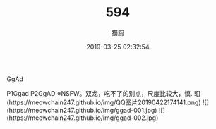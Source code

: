 ﻿---
layout: post
title: 594
date: 2019-03-25 02:32:54
updated: 2019-03-25 05:55:56
comments: true
categories: [Text]
tags: []
permalink: "2433ed_12e3a3f20"
author: "猫厨"
description: ""
toc: true
---

<p>GgAd</p> 
P1Ggad
P2GgAD
※NSFW。双龙，吃不了的别点，尺度比较大，慎.
![](https://meowchain247.github.io/img/QQ图片20190422174141.png)
<!-- more --> 
![](https://meowchain247.github.io/img/ggad-001.jpg)
![](https://meowchain247.github.io/img/ggad-002.jpg)